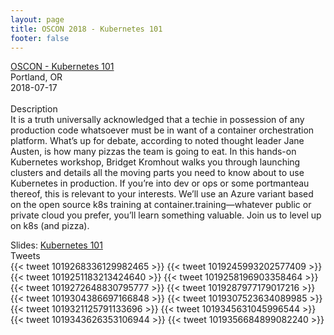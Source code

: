 ```yaml
---
layout: page
title: OSCON 2018 - Kubernetes 101
footer: false
---
```


<div class="views-field views-field-nothing">        <span class="field-content views-field-field-details"><a href="https://conferences.oreilly.com/oscon/oscon-or/public/schedule/detail/66287">OSCON - Kubernetes 101</a><br>Portland, OR<br><span class="date-display-start">2018-07-17</span></span></div>

<br>
Description
<br>
It is a truth universally acknowledged that a techie in possession of any production code whatsoever must be in want of a container orchestration platform. What’s up for debate, according to noted thought leader Jane Austen, is how many pizzas the team is going to eat. In this hands-on Kubernetes workshop, Bridget Kromhout walks you through launching clusters and details all the moving parts you need to know about to use Kubernetes in production. If you’re into dev or ops or some portmanteau thereof, this is relevant to your interests. We’ll use an Azure variant based on the open source k8s training at container.training—whatever public or private cloud you prefer, you’ll learn something valuable. Join us to level up on k8s (and pizza).
<br>

Slides: <a href="http://oscon2018.container.training/">Kubernetes 101</a>
<br>
Tweets
<br>
{{< tweet 1019268336129982465 >}}
{{< tweet 1019245993202577409 >}}
{{< tweet 1019251183213424640 >}}
{{< tweet 1019258196903358464 >}}
{{< tweet 1019272648830795777 >}}
{{< tweet 1019287977179017216 >}}
{{< tweet 1019304386697166848 >}}
{{< tweet 1019307523634089985 >}}
{{< tweet 1019321125791133696 >}}
{{< tweet 1019345631045996544 >}}
{{< tweet 1019343626353106944 >}}
{{< tweet 1019356684899082240 >}}
